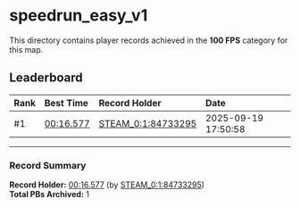 # speedrun_easy_v1

This directory contains player records achieved in the **100 FPS** category for this map.

## Leaderboard

| Rank | Best Time | Record Holder | Date                |
| :--- | :-------- | :------------ | :------------------ |
| #1   | [00:16.577](./00016577_STEAM_0_1_84733295_20250919-175058.zip) | [STEAM_0:1:84733295](https://speedrun16.com/profile/STEAM_0:1:84733295)   | 2025-09-19 17:50:58 |

---

### Record Summary
**Record Holder:** [00:16.577](./00016577_STEAM_0_1_84733295_20250919-175058.zip) (by [STEAM_0:1:84733295](https://speedrun16.com/profile/STEAM_0:1:84733295))  
**Total PBs Archived:** 1